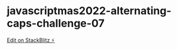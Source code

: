 # javascriptmas2022-alternating-caps-challenge-07

[Edit on StackBlitz ⚡️](https://stackblitz.com/edit/js-j8pk5a)